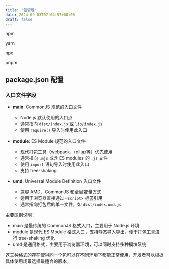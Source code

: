 ```yaml
---
title: "包管理"
date: 2024-09-03T07:04:57+08:00
draft: false
---
```


npm

yarn

npx

pnpm


## package.json 配置

### 入口文件字段

- **main**: CommonJS 规范的入口文件
  - Node.js 默认使用的入口点
  - 通常指向 `dist/index.js` 或 `lib/index.js`
  - 使用 `require()` 导入时使用此入口

- **module**: ES Module 规范的入口文件
  - 现代打包工具（webpack、rollup等）优先使用
  - 通常指向 `.mjs` 或含 ES modules 的 `.js` 文件
  - 使用 `import` 语句导入时使用此入口
  - 支持 tree-shaking

- **umd**: Universal Module Definition 入口文件
  - 兼容 AMD、CommonJS 和全局变量方式
  - 适用于浏览器直接通过 `<script>` 标签引用
  - 通常指向打包后的单一文件，如 `dist/index.umd.js`

主要区别说明：

- main 是最传统的 CommonJS 格式入口，主要用于 Node.js 环境
- module 是现代 ES Module 格式入口，支持静态导入导出，便于打包工具进行 tree-shaking 优化
- umd 是通用格式，主要用于浏览器环境，可以同时支持多种模块系统

这三种格式的存在使得同一个包可以在不同环境下都能正常使用，开发者可以根据具体使用场景选择最适合的版本。
